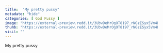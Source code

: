 ```yaml
---
title:  "My pretty pussy"
metadate: "hide"
categories: [ God Pussy ]
image: "https://external-preview.redd.it/3UbwDeMrOgOT8197_rNGzESyx5Vm4EkNA8s7GBLfBy4.jpg?auto=webp&s=dddc038d7140cfee73f3417965532b783566ef12"
thumb: "https://external-preview.redd.it/3UbwDeMrOgOT8197_rNGzESyx5Vm4EkNA8s7GBLfBy4.jpg?width=1080&crop=smart&auto=webp&s=46c848adfc13b1e4a5e8b953d849f6bc9b272004"
visit: ""
---
```

My pretty pussy
